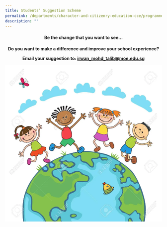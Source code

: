 ```yaml
---
title: Students’ Suggestion Scheme
permalink: /departments/character-and-citizenry-education-cce/programmes/students-suggestion-scheme/
description: ""
---
```

<h4 style="text-align: center;"><strong>Be the change that you want to see…</strong></h4>
<p style="text-align: center;"><strong>Do you want to make a difference and improve your school experience?</strong></p>
<p style="text-align: center;"><strong>Email your suggestion to:&nbsp;<a href="mailto:irwan_mohd_talib@moe.edu.sg">irwan_mohd_talib@moe.edu.sg</a></strong></p>
<img src="/images/sss.png">